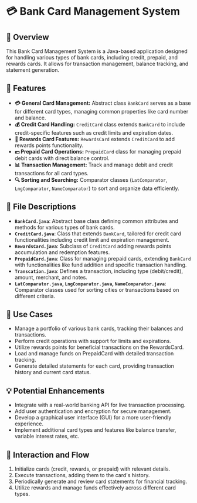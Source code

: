# 💳 Bank Card Management System

## 🌟 Overview
This Bank Card Management System is a Java-based application designed for handling various types of bank cards, including credit, prepaid, and rewards cards. It allows for transaction management, balance tracking, and statement generation.

## 🚀 Features

- **💳 General Card Management:** Abstract class `BankCard` serves as a base for different card types, managing common properties like card number and balance.
- **💰 Credit Card Handling:** `CreditCard` class extends `BankCard` to include credit-specific features such as credit limits and expiration dates.
- **🎁 Rewards Card Features:** `RewardsCard` extends `CreditCard` to add rewards points functionality.
- **💵 Prepaid Card Operations:** `PrepaidCard` class for managing prepaid debit cards with direct balance control.
- **📊 Transaction Management:** Track and manage debit and credit transactions for all card types.
- **🔍 Sorting and Searching:** Comparator classes (`LatComparator`, `LngComparator`, `NameComparator`) to sort and organize data efficiently.

## 📁 File Descriptions

- **`BankCard.java`**: Abstract base class defining common attributes and methods for various types of bank cards.
- **`CreditCard.java`**: Class that extends `BankCard`, tailored for credit card functionalities including credit limit and expiration management.
- **`RewardsCard.java`**: Subclass of `CreditCard` adding rewards points accumulation and redemption features.
- **`PrepaidCard.java`**: Class for managing prepaid cards, extending `BankCard` with functionalities like fund addition and specific transaction handling.
- **`Transcation.java`**: Defines a transaction, including type (debit/credit), amount, merchant, and notes.
- **`LatComparator.java`, `LngComparator.java`, `NameComparator.java`**: Comparator classes used for sorting cities or transactions based on different criteria.

## 🎯 Use Cases

- Manage a portfolio of various bank cards, tracking their balances and transactions.
- Perform credit operations with support for limits and expirations.
- Utilize rewards points for beneficial transactions on the RewardsCard.
- Load and manage funds on PrepaidCard with detailed transaction tracking.
- Generate detailed statements for each card, providing transaction history and current card status.

## 💡 Potential Enhancements

- Integrate with a real-world banking API for live transaction processing.
- Add user authentication and encryption for secure management.
- Develop a graphical user interface (GUI) for a more user-friendly experience.
- Implement additional card types and features like balance transfer, variable interest rates, etc.

## 🔄 Interaction and Flow

1. Initialize cards (credit, rewards, or prepaid) with relevant details.
2. Execute transactions, adding them to the card's history.
3. Periodically generate and review card statements for financial tracking.
4. Utilize rewards and manage funds effectively across different card types.
